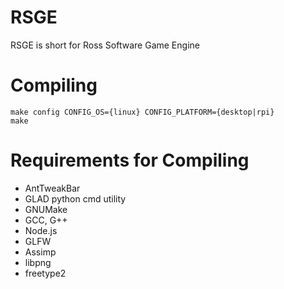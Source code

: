 # RSGE

RSGE is short for Ross Software Game Engine

# Compiling
```
make config CONFIG_OS={linux} CONFIG_PLATFORM={desktop|rpi}
make
```

# Requirements for Compiling
* AntTweakBar
* GLAD python cmd utility
* GNUMake
* GCC, G++
* Node.js
* GLFW
* Assimp
* libpng
* freetype2
